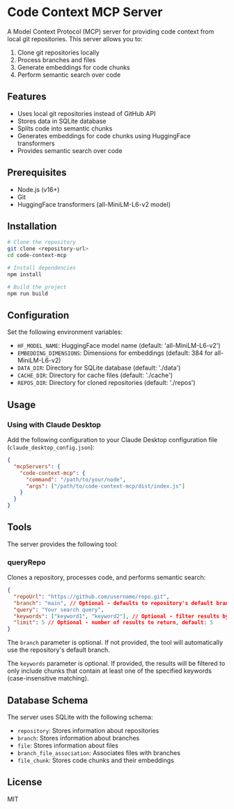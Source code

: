 # Code Context MCP Server

A Model Context Protocol (MCP) server for providing code context from local git repositories. This server allows you to:

1. Clone git repositories locally
2. Process branches and files
3. Generate embeddings for code chunks
4. Perform semantic search over code

## Features

- Uses local git repositories instead of GitHub API
- Stores data in SQLite database
- Splits code into semantic chunks
- Generates embeddings for code chunks using HuggingFace transformers
- Provides semantic search over code

## Prerequisites

- Node.js (v16+)
- Git
- HuggingFace transformers (all-MiniLM-L6-v2 model)

## Installation

```bash
# Clone the repository
git clone <repository-url>
cd code-context-mcp

# Install dependencies
npm install

# Build the project
npm run build
```

## Configuration

Set the following environment variables:

- `HF_MODEL_NAME`: HuggingFace model name (default: 'all-MiniLM-L6-v2')
- `EMBEDDING_DIMENSIONS`: Dimensions for embeddings (default: 384 for all-MiniLM-L6-v2)
- `DATA_DIR`: Directory for SQLite database (default: './data')
- `CACHE_DIR`: Directory for cache files (default: './cache')
- `REPOS_DIR`: Directory for cloned repositories (default: './repos')

## Usage

### Using with Claude Desktop

Add the following configuration to your Claude Desktop configuration file (`claude_desktop_config.json`):

```json
{
  "mcpServers": {
    "code-context-mcp": {
      "command": "/path/to/your/node",
      "args": ["/path/to/code-context-mcp/dist/index.js"]
    }
  }
}
```

## Tools

The server provides the following tool:

### queryRepo

Clones a repository, processes code, and performs semantic search:

```json
{
  "repoUrl": "https://github.com/username/repo.git",
  "branch": "main", // Optional - defaults to repository's default branch
  "query": "Your search query",
  "keywords": ["keyword1", "keyword2"], // Optional - filter results by keywords
  "limit": 5 // Optional - number of results to return, default: 5
}
```

The `branch` parameter is optional. If not provided, the tool will automatically use the repository's default branch.

The `keywords` parameter is optional. If provided, the results will be filtered to only include chunks that contain at least one of the specified keywords (case-insensitive matching).

## Database Schema

The server uses SQLite with the following schema:

- `repository`: Stores information about repositories
- `branch`: Stores information about branches
- `file`: Stores information about files
- `branch_file_association`: Associates files with branches
- `file_chunk`: Stores code chunks and their embeddings

## License

MIT
